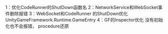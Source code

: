 1：优化CodeRunner的ShutDown函数名
2：NetworkService和WebSocket事件删除报错
3：WebSocket和CodeRunner 的ShutDown优化 UnityGameFramework.Runtime.GameEntry
4：GF的Inspector优化  没有初始化也不会报错， procedure还原